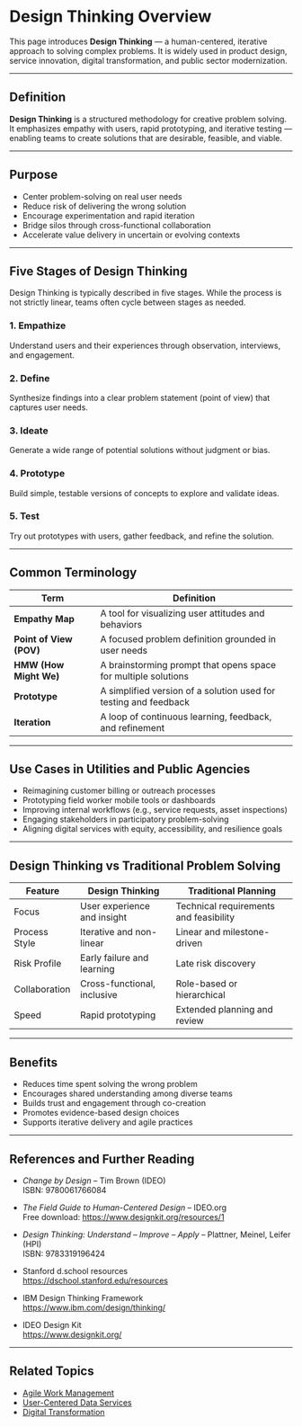 # Design Thinking Overview

This page introduces **Design Thinking** — a human-centered, iterative approach to solving complex problems. It is widely used in product design, service innovation, digital transformation, and public sector modernization.

---

## Definition

**Design Thinking** is a structured methodology for creative problem solving. It emphasizes empathy with users, rapid prototyping, and iterative testing — enabling teams to create solutions that are desirable, feasible, and viable.

---

## Purpose

- Center problem-solving on real user needs  
- Reduce risk of delivering the wrong solution  
- Encourage experimentation and rapid iteration  
- Bridge silos through cross-functional collaboration  
- Accelerate value delivery in uncertain or evolving contexts

---

## Five Stages of Design Thinking

Design Thinking is typically described in five stages. While the process is not strictly linear, teams often cycle between stages as needed.

### 1. **Empathize**  
Understand users and their experiences through observation, interviews, and engagement.

### 2. **Define**  
Synthesize findings into a clear problem statement (point of view) that captures user needs.

### 3. **Ideate**  
Generate a wide range of potential solutions without judgment or bias.

### 4. **Prototype**  
Build simple, testable versions of concepts to explore and validate ideas.

### 5. **Test**  
Try out prototypes with users, gather feedback, and refine the solution.

---

## Common Terminology

| Term             | Definition |
|------------------|------------|
| **Empathy Map**  | A tool for visualizing user attitudes and behaviors |
| **Point of View (POV)** | A focused problem definition grounded in user needs |
| **HMW (How Might We)** | A brainstorming prompt that opens space for multiple solutions |
| **Prototype**    | A simplified version of a solution used for testing and feedback |
| **Iteration**    | A loop of continuous learning, feedback, and refinement |

---

## Use Cases in Utilities and Public Agencies

- Reimagining customer billing or outreach processes  
- Prototyping field worker mobile tools or dashboards  
- Improving internal workflows (e.g., service requests, asset inspections)  
- Engaging stakeholders in participatory problem-solving  
- Aligning digital services with equity, accessibility, and resilience goals

---

## Design Thinking vs Traditional Problem Solving

| Feature            | Design Thinking              | Traditional Planning            |
|--------------------|------------------------------|----------------------------------|
| Focus              | User experience and insight   | Technical requirements and feasibility |
| Process Style      | Iterative and non-linear      | Linear and milestone-driven      |
| Risk Profile       | Early failure and learning    | Late risk discovery              |
| Collaboration      | Cross-functional, inclusive   | Role-based or hierarchical       |
| Speed              | Rapid prototyping             | Extended planning and review     |

---

## Benefits

- Reduces time spent solving the wrong problem  
- Encourages shared understanding among diverse teams  
- Builds trust and engagement through co-creation  
- Promotes evidence-based design choices  
- Supports iterative delivery and agile practices

---

## References and Further Reading

- *Change by Design* – Tim Brown (IDEO)  
  ISBN: 9780061766084

- *The Field Guide to Human-Centered Design* – IDEO.org  
  Free download: https://www.designkit.org/resources/1

- *Design Thinking: Understand – Improve – Apply* – Plattner, Meinel, Leifer (HPI)  
  ISBN: 9783319196424

- Stanford d.school resources  
  https://dschool.stanford.edu/resources

- IBM Design Thinking Framework  
  https://www.ibm.com/design/thinking/

- IDEO Design Kit  
  https://www.designkit.org/

---

## Related Topics

- [Agile Work Management](../agile/index.md)  
- [User-Centered Data Services](../ux-design/index.md)  
- [Digital Transformation](../digital/index.md)
